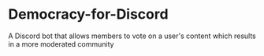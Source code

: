 # Democracy-for-Discord
A Discord bot that allows members to vote on a user's content which results in a more moderated community
